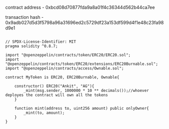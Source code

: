 contract address - 0xbcd08d70877fda9a8a01f4c36344d562b44ca7ee

transaction hash - 0x9adb027d5d3f5798a96a31696ed2c5729df23a153df599d4f1e48c23fa98d9e1





```sol

// SPDX-License-Identifier: MIT
pragma solidity ^0.8.7;

import "@openzeppelin/contracts/token/ERC20/ERC20.sol";
import "@openzeppelin/contracts/token/ERC20/extensions/ERC20Burnable.sol";
import "@openzeppelin/contracts/access/Ownable.sol";

contract MyToken is ERC20, ERC20Burnable, Ownable{
    
    constructor() ERC20("Ankit", "AG"){
        _mint(msg.sender, 1000000 * 10 ** decimals());//whoever deployes the contract will own all the tokens 
    }

    function mint(address to, uint256 amount) public onlyOwner{
        _mint(to, amount);
    }
}




```
